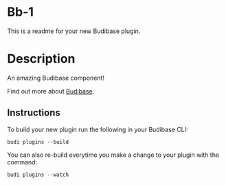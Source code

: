 # Bb-1
This is a readme for your new Budibase plugin.

# Description
An amazing Budibase component!

Find out more about [Budibase](https://github.com/Budibase/budibase).

## Instructions

To build your new  plugin run the following in your Budibase CLI:
```
budi plugins --build
```

You can also re-build everytime you make a change to your plugin with the command:
```
budi plugins --watch
```

